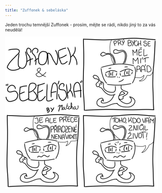 ```yaml
---
title: "Zuffonek & sebeláska"
---
```


Jeden trochu temnější Zuffonek - prosím, mějte se rádi, nikdo jiný to za vás neudělá!

![z_sebelaska](/assets/img/zuffonek/z_37.png)

